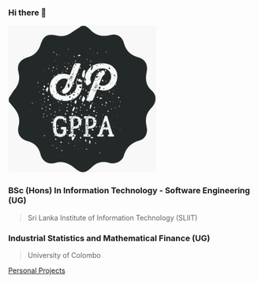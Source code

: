 ### Hi there 👋

<img src="https://github.com/pawanpiumal/CS2001-Assignment-5/blob/master/Images/Logo.png?raw=true" alt="GPPA Group" style="filter: invert(0%) sepia(0%) saturate(17%) hue-rotate(324deg) brightness(95%) contrast(105%);"/>

### BSc (Hons) In Information Technology - Software Engineering (UG)
> Sri Lanka Institute of Information Technology (SLIIT)
  
### Industrial Statistics and Mathematical Finance (UG)
> University of Colombo

[Personal Projects](https://pawanpiumal.github.io/)
